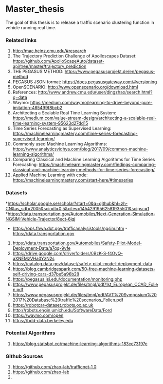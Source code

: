 # Master_thesis
The goal of this thesis is to release a traffic scenario clustering function in vehicle running real time.


### Related links
1. http://mac.heinz.cmu.edu/#research
2. The Trajectory Prediction Challenge of Apolloscapes Dataset:
https://github.com/ApolloScapeAuto/dataset-api/tree/master/trajectory_prediction
3. THE PEGASUS METHOD: https://www.pegasusprojekt.de/en/pegasus-method
4. PEGASUS JSON format: https://docs.pegasusgateway.com/#versioning
5. OpenSCENARIO: http://www.openscenario.org/download.html
6. References: http://www.andrew.cmu.edu/user/dingzhao/search.html?q=data
7. Waymo: https://medium.com/waymo/learning-to-drive-beyond-pure-imitation-465499f8bcb2
8. Architecting a Scalable Real Time Learning System: https://medium.com/value-stream-design/architecting-a-scalable-real-time-learning-system-95623d27dd15
9. Time Series Forecasting as Supervised Learning: https://machinelearningmastery.com/time-series-forecasting-supervised-learning/
10. Commonly used Machine Learning Algorithms: https://www.analyticsvidhya.com/blog/2017/09/common-machine-learning-algorithms/
11. Comparing Classical and Machine Learning Algorithms for Time Series Forecasting: https://machinelearningmastery.com/findings-comparing-classical-and-machine-learning-methods-for-time-series-forecasting/
12. Applied Machine Learning with code: https://machinelearningmastery.com/start-here/#timeseries



### Datasets
*https://scholar.google.se/scholar?start=0&q=github&hl=zh-CN&as_sdt=2005&sciodt=0,5&cites=14542919562581935501&scipsc=1
*https://data.transportation.gov/Automobiles/Next-Generation-Simulation-NGSIM-Vehicle-Trajector/8ect-6jqj
* https://ops.fhwa.dot.gov/trafficanalysistools/ngsim.htm
-https://data.transportation.gov
1. https://data.transportation.gov/Automobiles/Safety-Pilot-Model-Deployment-Data/a7qq-9vfe
2. https://drive.google.com/drive/folders/0BzK-S-f4OvQ-aXNEMzVHa0YzN2s
3. https://catalog.data.gov/dataset/safety-pilot-model-deployment-data
4. https://blog.cambridgespark.com/50-free-machine-learning-datasets-self-driving-cars-d37be5a96b28
5. https://pegasus.isi.edu/documentation/monitoring.php
6. https://www.pegasusprojekt.de/files/tmpl/pdf/1st_European_CCAD_Folien.pdf
7. https://www.pegasusprojekt.de/files/tmpl/pdf/AVT%20Symposium%202017%20Database%20traffic%20scenarios_Folien.pdf
8. https://robotcar-dataset.robots.ox.ac.uk
9. http://robots.engin.umich.edu/SoftwareData/Ford
10. https://waymo.com/open
11. https://bdd-data.berkeley.edu


### Potential Algorithms
1. https://blog.statsbot.co/machine-learning-algorithms-183cc73197c


### Github Sources
1. https://github.com/zhao-lab/trafficnet-1.0
2. https://github.com/zhao-lab
3. 
